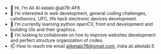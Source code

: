 - 👋 Hi, I’m Ali Al-kelabi @ali76-AFK
- 👀 I’m interested in web development, general coding challenges, calisthenics, UFC, life hack electronic devices development.
- 🌱 I’m currently learning python openCV, front end development and building UIs and their graphics.
- 💞️ I’m looking to collaborate on hoe to improve websites development and perfect structure organization of codes.
- 📫 How to reach me email alikelabi76@gmail.com, insta ali.alkelabi.5

<!---
ali76-AFK/ali76-AFK is a ✨ special ✨ repository because its `README.md` (this file) appears on your GitHub profile.
You can click the Preview link to take a look at your changes.
--->
